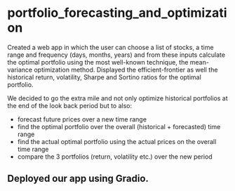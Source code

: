 # portfolio_forecasting_and_optimization
Created a web app in which the user can choose a list of stocks, a time range and frequency (days, months, years) and from these inputs calculate the optimal portfolio using the most well-known technique, the mean-variance optimization method. Displayed the efficient-frontier as well the historical return, volatility, Sharpe and Sortino ratios for the optimal portfolio.

We decided to go the extra mile and not only optimize historical portfolios at the end of the look back period but to also:

* forecast future prices over a new time range
* find the optimal portfolio over the overall (historical + forecasted) time range
* find the actual optimal portfolio using the actual prices on the overall time range
* compare the 3 portfolios (return, volatility etc.) over the new period

## Deployed our app using Gradio.
